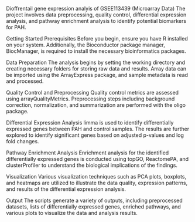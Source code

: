 Dioffrentail gene expression analyis of GSEE113439 (Microarray Data)
 The project involves data preprocessing, quality control, differential expression analysis, and pathway enrichment analysis to identify potential biomarkers for PAH.

Getting Started
Prerequisites
Before you begin, ensure you have R installed on your system. Additionally, the Bioconductor package manager, BiocManager, is required to install the necessary bioinformatics packages.

Data Preparation
The analysis begins by setting the working directory and creating necessary folders for storing raw data and results. Array data can be imported using the ArrayExpress package, and sample metadata is read and processed.

Quality Control and Preprocessing
Quality control metrics are assessed using arrayQualityMetrics. Preprocessing steps including background correction, normalization, and summarization are performed with the oligo package.

Differential Expression Analysis
limma is used to identify differentially expressed genes between PAH and control samples. The results are further explored to identify significant genes based on adjusted p-values and log fold changes.

Pathway Enrichment Analysis
Enrichment analysis for the identified differentially expressed genes is conducted using topGO, ReactomePA, and clusterProfiler to understand the biological implications of the findings.

Visualization
Various visualization techniques such as PCA plots, boxplots, and heatmaps are utilized to illustrate the data quality, expression patterns, and results of the differential expression analysis.


Output
The scripts generate a variety of outputs, including preprocessed datasets, lists of differentially expressed genes, enriched pathways, and various plots to visualize the data and analysis results. 
